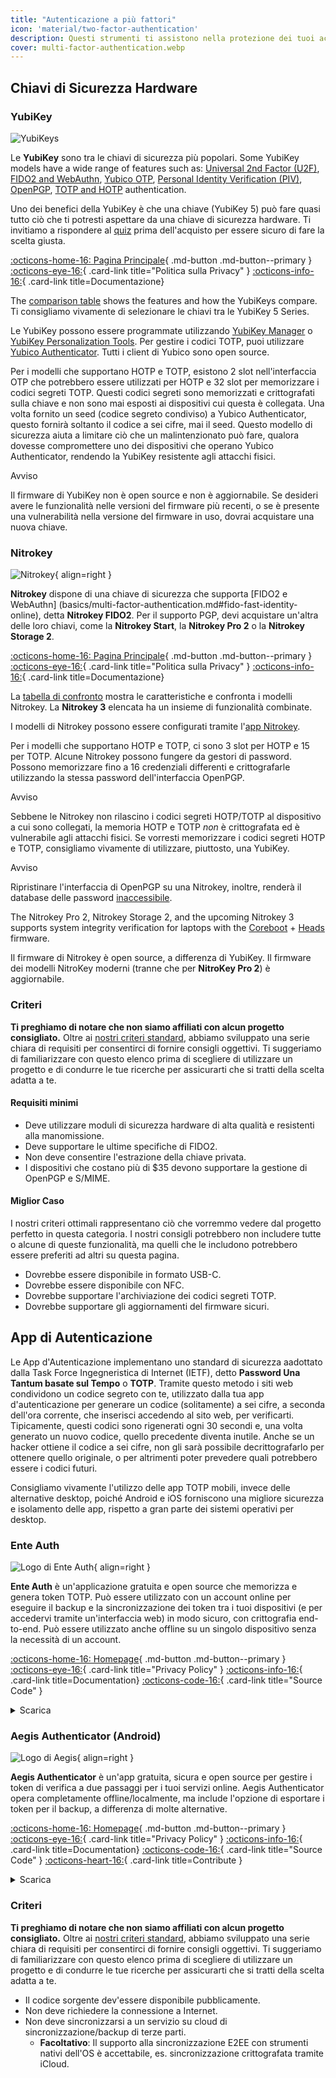 ```yaml
---
title: "Autenticazione a più fattori"
icon: 'material/two-factor-authentication'
description: Questi strumenti ti assistono nella protezione dei tuoi account Internet con l'autenticazione a più fattori, senza inviare i tuoi codici segreti a terze parti.
cover: multi-factor-authentication.webp
---
```


## Chiavi di Sicurezza Hardware

### YubiKey

<div class="admonition recommendation" markdown>

![YubiKeys](assets/img/multi-factor-authentication/yubikey.png)

Le **YubiKey** sono tra le chiavi di sicurezza più popolari. Some YubiKey models have a wide range of features such as: [Universal 2nd Factor (U2F)](https://en.wikipedia.org/wiki/Universal_2nd_Factor), [FIDO2 and WebAuthn](basics/multi-factor-authentication.md#fido-fast-identity-online), [Yubico OTP](basics/multi-factor-authentication.md#yubico-otp), [Personal Identity Verification (PIV)](https://developers.yubico.com/PIV), [OpenPGP](https://developers.yubico.com/PGP), [TOTP and HOTP](https://developers.yubico.com/OATH) authentication.

Uno dei benefici della YubiKey è che una chiave (YubiKey 5) può fare quasi tutto ciò che ti potresti aspettare da una chiave di sicurezza hardware. Ti invitiamo a rispondere al [quiz](https://yubico.com/quiz) prima dell'acquisto per essere sicuro di fare la scelta giusta.

[:octicons-home-16: Pagina Principale](https://yubico.com){ .md-button .md-button--primary }
[:octicons-eye-16:](https://yubico.com/support/terms-conditions/privacy-notice){ .card-link title="Politica sulla Privacy" }
[:octicons-info-16:](https://docs.yubico.com){ .card-link title=Documentazione}

</details>

</div>

The [comparison table](https://yubico.com/store/compare) shows the features and how the YubiKeys compare. Ti consigliamo vivamente di selezionare le chiavi tra le YubiKey 5 Series.

Le YubiKey possono essere programmate utilizzando [YubiKey Manager](https://yubico.com/support/download/yubikey-manager) o [YubiKey Personalization Tools](https://yubico.com/support/download/yubikey-personalization-tools). Per gestire i codici TOTP, puoi utilizzare [Yubico Authenticator](https://yubico.com/products/yubico-authenticator). Tutti i client di Yubico sono open source.

Per i modelli che supportano HOTP e TOTP, esistono 2 slot nell'interfaccia OTP che potrebbero essere utilizzati per HOTP e 32 slot per memorizzare i codici segreti TOTP. Questi codici segreti sono memorizzati e crittografati sulla chiave e non sono mai esposti ai dispositivi cui questa è collegata. Una volta fornito un seed (codice segreto condiviso) a Yubico Authenticator, questo fornirà soltanto il codice a sei cifre, mai il seed. Questo modello di sicurezza aiuta a limitare ciò che un malintenzionato può fare, qualora dovesse compromettere uno dei dispositivi che operano Yubico Authenticator, rendendo la YubiKey resistente agli attacchi fisici.

<div class="admonition warning" markdown>
<p class="admonition-title">Avviso</p>

Il firmware di YubiKey non è open source e non è aggiornabile. Se desideri avere le funzionalità nelle versioni del firmware più recenti, o se è presente una vulnerabilità nella versione del firmware in uso, dovrai acquistare una nuova chiave.

</div>

### Nitrokey

<div class="admonition recommendation" markdown>

![Nitrokey](assets/img/multi-factor-authentication/nitrokey.jpg){ align=right }

**Nitrokey** dispone di una chiave di sicurezza che supporta [FIDO2 e WebAuthn] (basics/multi-factor-authentication.md#fido-fast-identity-online), detta **Nitrokey FIDO2**. Per il supporto PGP, devi acquistare un'altra delle loro chiavi, come la **Nitrokey Start**, la **Nitrokey Pro 2** o la **Nitrokey Storage 2**.

[:octicons-home-16: Pagina Principale](https://nitrokey.com){ .md-button .md-button--primary }
[:octicons-eye-16:](https://nitrokey.com/data-privacy-policy){ .card-link title="Politica sulla Privacy" }
[:octicons-info-16:](https://docs.nitrokey.com/it/){ .card-link title=Documentazione}

</details>

</div>

La [tabella di confronto](https://nitrokey.com/#comparison) mostra le caratteristiche e confronta i modelli Nitrokey. La **Nitrokey 3** elencata ha un insieme di funzionalità combinate.

I modelli di Nitrokey possono essere configurati tramite l'[app Nitrokey](https://nitrokey.com/download).

Per i modelli che supportano HOTP e TOTP, ci sono 3 slot per HOTP e 15 per TOTP. Alcune Nitrokey possono fungere da gestori di password. Possono memorizzare fino a 16 credenziali differenti e crittografarle utilizzando la stessa password dell'interfaccia OpenPGP.

<div class="admonition warning" markdown>
<p class="admonition-title">Avviso</p>

Sebbene le Nitrokey non rilascino i codici segreti HOTP/TOTP al dispositivo a cui sono collegati, la memoria HOTP e TOTP *non* è crittografata ed è vulnerabile agli attacchi fisici. Se vorresti memorizzare i codici segreti HOTP e TOTP, consigliamo vivamente di utilizzare, piuttosto, una YubiKey.

</div>

<div class="admonition warning" markdown>
<p class="admonition-title">Avviso</p>

Ripristinare l'interfaccia di OpenPGP su una Nitrokey, inoltre, renderà il database delle password [inaccessibile](https://docs.nitrokey.com/pro/factory-reset.html).

</div>

The Nitrokey Pro 2, Nitrokey Storage 2, and the upcoming Nitrokey 3 supports system integrity verification for laptops with the [Coreboot](https://coreboot.org) + [Heads](https://osresearch.net) firmware.

Il firmware di Nitrokey è open source, a differenza di YubiKey. Il firmware dei modelli NitroKey moderni (tranne che per **NitroKey Pro 2**) è aggiornabile.

### Criteri

**Ti preghiamo di notare che non siamo affiliati con alcun progetto consigliato.** Oltre ai [nostri criteri standard](about/criteria.md), abbiamo sviluppato una serie chiara di requisiti per consentirci di fornire consigli oggettivi. Ti suggeriamo di familiarizzare con questo elenco prima di scegliere di utilizzare un progetto e di condurre le tue ricerche per assicurarti che si tratti della scelta adatta a te.

#### Requisiti minimi

- Deve utilizzare moduli di sicurezza hardware di alta qualità e resistenti alla manomissione.
- Deve supportare le ultime specifiche di FIDO2.
- Non deve consentire l'estrazione della chiave privata.
- I dispositivi che costano più di $35 devono supportare la gestione di OpenPGP e S/MIME.

#### Miglior Caso

I nostri criteri ottimali rappresentano ciò che vorremmo vedere dal progetto perfetto in questa categoria. I nostri consigli potrebbero non includere tutte o alcune di queste funzionalità, ma quelli che le includono potrebbero essere preferiti ad altri su questa pagina.

- Dovrebbe essere disponibile in formato USB-C.
- Dovrebbe essere disponibile con NFC.
- Dovrebbe supportare l'archiviazione dei codici segreti TOTP.
- Dovrebbe supportare gli aggiornamenti del firmware sicuri.

## App di Autenticazione

Le App d'Autenticazione implementano uno standard di sicurezza aadottato dalla Task Force Ingegneristica di Internet (IETF), detto **Password Una Tantum basate sul Tempo** o **TOTP**. Tramite questo metodo i siti web condividono un codice segreto con te, utilizzato dalla tua app d'autenticazione per generare un codice (solitamente) a sei cifre, a seconda dell'ora corrente, che inserisci accedendo al sito web, per verificarti. Tipicamente, questi codici sono rigenerati ogni 30 secondi e, una volta generato un nuovo codice, quello precedente diventa inutile. Anche se un hacker ottiene il codice a sei cifre, non gli sarà possibile decrittografarlo per ottenere quello originale, o per altrimenti poter prevedere quali potrebbero essere i codici futuri.

Consigliamo vivamente l'utilizzo delle app TOTP mobili, invece delle alternative desktop, poiché Android e iOS forniscono una migliore sicurezza e isolamento delle app, rispetto a gran parte dei sistemi operativi per desktop.

### Ente Auth

<div class="admonition recommendation" markdown>

![Logo di Ente Auth](assets/img/multi-factor-authentication/ente-auth.png){ align=right }

**Ente Auth** è un'applicazione gratuita e open source che memorizza e genera token TOTP. Può essere utilizzato con un account online per eseguire il backup e la sincronizzazione dei token tra i tuoi dispositivi (e per accedervi tramite un'interfaccia web) in modo sicuro, con crittografia end-to-end. Può essere utilizzato anche offline su un singolo dispositivo senza la necessità di un account.

[:octicons-home-16: Homepage](https://ente.io/auth){ .md-button .md-button--primary }
[:octicons-eye-16:](https://ente.io/privacy){ .card-link title="Privacy Policy" }
[:octicons-info-16:](https://help.ente.io/auth){ .card-link title=Documentation}
[:octicons-code-16:](https://github.com/ente-io/ente/tree/main/auth#readme){ .card-link title="Source Code" }

<details class="downloads" markdown>
<summary>Scarica</summary>

- [:simple-googleplay: Google Play](https://play.google.com/store/apps/details?id=io.ente.auth&gl=IT)
- [:simple-appstore: App Store](https://apps.apple.com/it/app/ente-auth/id6444121398)
- [:simple-github: GitHub](https://github.com/ente-io/ente/releases?q=auth)
- [:octicons-globe-16: Web](https://auth.ente.io)

</details>

</div>

### Aegis Authenticator (Android)

<div class="admonition recommendation" markdown>

![Logo di Aegis](assets/img/multi-factor-authentication/aegis.png){ align=right }

**Aegis Authenticator** è un'app gratuita, sicura e open source per gestire i token di verifica a due passaggi per i tuoi servizi online. Aegis Authenticator opera completamente offline/localmente, ma include l'opzione di esportare i token per il backup, a differenza di molte alternative.

[:octicons-home-16: Homepage](https://getaegis.app){ .md-button .md-button--primary }
[:octicons-eye-16:](https://getaegis.app/aegis/privacy.html){ .card-link title="Privacy Policy" }
[:octicons-info-16:](https://github.com/beemdevelopment/Aegis/wiki){ .card-link title=Documentation}
[:octicons-code-16:](https://github.com/beemdevelopment/Aegis){ .card-link title="Source Code" }
[:octicons-heart-16:](https://buymeacoffee.com/beemdevelopment){ .card-link title=Contribute }

<details class="downloads" markdown>
<summary>Scarica</summary>

- [:simple-googleplay: Google Play](https://play.google.com/store/apps/details?id=com.beemdevelopment.aegis)
- [:simple-github: GitHub](https://github.com/beemdevelopment/Aegis/releases)

</details>

</div>

<!-- markdownlint-disable-next-line -->
### Criteri

**Ti preghiamo di notare che non siamo affiliati con alcun progetto consigliato.** Oltre ai [nostri criteri standard](about/criteria.md), abbiamo sviluppato una serie chiara di requisiti per consentirci di fornire consigli oggettivi. Ti suggeriamo di familiarizzare con questo elenco prima di scegliere di utilizzare un progetto e di condurre le tue ricerche per assicurarti che si tratti della scelta adatta a te.

- Il codice sorgente dev'essere disponibile pubblicamente.
- Non deve richiedere la connessione a Internet.
- Non deve sincronizzarsi a un servizio su cloud di sincronizzazione/backup di terze parti.
    - **Facoltativo**: Il supporto alla sincronizzazione E2EE con strumenti nativi dell'OS è accettabile, es. sincronizzazione crittografata tramite iCloud.
